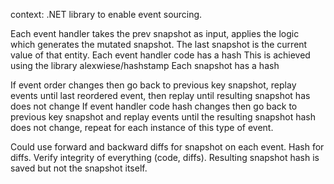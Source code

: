 context: .NET library to enable event sourcing. 

Each event handler takes the prev snapshot as input, applies the logic which generates the mutated snapshot. 
The last snapshot is the current value of that entity. 
Each event handler code has a hash
This is achieved using the library alexwiese/hashstamp
Each snapshot has a hash

If event order changes then go back to previous key snapshot, replay events until last reordered event, then replay until resulting snapshot has does not change 
If event handler code hash changes then go back to previous key snapshot and replay events until the resulting snapshot hash does not change, repeat for each instance of this type of event. 

Could use forward and backward diffs for snapshot on each event. Hash for diffs. 
Verify integrity of everything (code, diffs). Resulting snapshot hash is saved but not the snapshot itself. 
